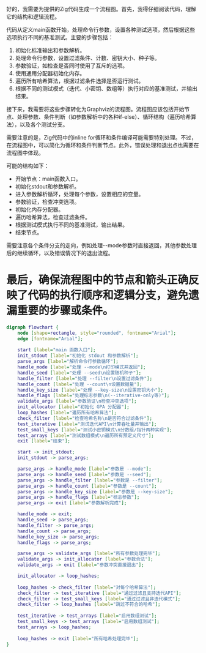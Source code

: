 好的，我需要为提供的Zig代码生成一个流程图。首先，我得仔细阅读代码，理解它的结构和逻辑流程。

代码从定义main函数开始，处理命令行参数，设置各种测试选项，然后根据这些选项执行不同的基准测试。主要的步骤包括：

1. 初始化标准输出和参数解析。
2. 处理命令行参数，设置过滤条件、计数、密钥大小、种子等。
3. 参数验证，如检查是否同时使用了互斥的选项。
4. 使用通用分配器初始化内存。
5. 遍历所有哈希算法，根据过滤条件选择是否运行测试。
6. 根据不同的测试模式（迭代、小密钥、数组等）执行对应的基准测试，并输出结果。

接下来，我需要将这些步骤转化为Graphviz的流程图。流程图应该包括开始节点、处理参数、条件判断（如参数解析中的各种if-else）、循环结构（遍历哈希算法），以及各个测试分支。

需要注意的是，Zig代码中的inline for循环和条件编译可能需要特别处理。不过，在流程图中，可以简化为循环和条件判断节点。此外，错误处理和退出点也需要在流程图中体现。

可能的结构如下：

- 开始节点：main函数入口。
- 初始化stdout和参数解析。
- 进入参数解析循环，处理每个参数，设置相应的变量。
- 参数验证，检查冲突选项。
- 初始化内存分配器。
- 遍历哈希算法，检查过滤条件。
- 根据测试模式执行不同的基准测试，输出结果。
- 结束节点。

需要注意各个条件分支的走向，例如处理--mode参数时直接返回，其他参数处理后的继续循环，以及错误情况下的退出流程。

最后，确保流程图中的节点和箭头正确反映了代码的执行顺序和逻辑分支，避免遗漏重要的步骤或条件。
================================================
```dot
digraph flowchart {
    node [shape=rectangle, style="rounded", fontname="Arial"];
    edge [fontname="Arial"];
    
    start [label="main 函数入口"];
    init_stdout [label="初始化 stdout 和参数解析"];
    parse_args [label="解析命令行参数循环"];
    handle_mode [label="处理 --mode\n打印模式并返回"];
    handle_seed [label="处理 --seed\n设置随机种子"];
    handle_filter [label="处理 --filter\n设置过滤条件"];
    handle_count [label="处理 --count\n设置数据量"];
    handle_key_size [label="处理 --key-size\n设置密钥大小"];
    handle_flags [label="处理标志参数\n(--iterative-only等)"];
    validate_args [label="参数验证\n检查冲突选项"];
    init_allocator [label="初始化 GPA 分配器"];
    loop_hashes [label="遍历所有哈希算法"];
    check_filter [label="检查哈希名称\n是否符合过滤条件"];
    test_iterative [label="测试迭代API\n计算吞吐量并输出"];
    test_small_keys [label="测试小密钥模式\n分数组/指针两种实现"];
    test_arrays [label="测试数组模式\n遍历所有预定义尺寸"];
    exit [label="结束"];

    start -> init_stdout;
    init_stdout -> parse_args;

    parse_args -> handle_mode [label="参数是 --mode"];
    parse_args -> handle_seed [label="参数是 --seed"];
    parse_args -> handle_filter [label="参数是 --filter"];
    parse_args -> handle_count [label="参数是 --count"];
    parse_args -> handle_key_size [label="参数是 --key-size"];
    parse_args -> handle_flags [label="标志参数"];
    parse_args -> exit [label="参数解析完成"];

    handle_mode -> exit;
    handle_seed -> parse_args;
    handle_filter -> parse_args;
    handle_count -> parse_args;
    handle_key_size -> parse_args;
    handle_flags -> parse_args;

    parse_args -> validate_args [label="所有参数处理完毕"];
    validate_args -> init_allocator [label="参数合法"];
    validate_args -> exit [label="参数冲突直接退出"];

    init_allocator -> loop_hashes;
    
    loop_hashes -> check_filter [label="对每个哈希算法"];
    check_filter -> test_iterative [label="通过过滤且支持迭代API"];
    check_filter -> test_small_keys [label="通过过滤且非迭代模式"];
    check_filter -> loop_hashes [label="跳过不符合的哈希"];
    
    test_iterative -> test_arrays [label="启用数组测试"];
    test_small_keys -> test_arrays [label="启用数组测试"];
    test_arrays -> loop_hashes;
    
    loop_hashes -> exit [label="所有哈希处理完毕"];
}
```